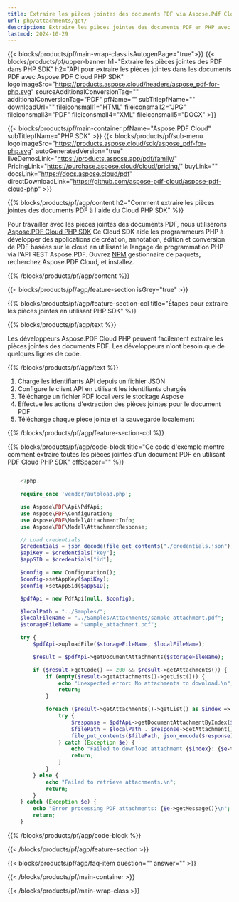 ```yaml
---
title: Extraire les pièces jointes des documents PDF via Aspose.Pdf Cloud PHP SDK
url: php/attachments/get/
description: Extraire les pièces jointes des documents PDF en PHP avec Aspose.PDF Cloud. Accédez rapidement aux fichiers intégrés.
lastmod: 2024-10-29
---
```


{{< blocks/products/pf/main-wrap-class isAutogenPage="true">}}
{{< blocks/products/pf/upper-banner h1="Extraire les pièces jointes des PDF dans PHP SDK" h2="API pour extraire les pièces jointes dans les documents PDF avec Aspose.PDF Cloud PHP SDK" logoImageSrc="https://products.aspose.cloud/headers/aspose_pdf-for-php.svg" sourceAdditionalConversionTag="" additionalConversionTag="PDF" pfName="" subTitlepfName="" downloadUrl="" fileiconsmall1="HTML" fileiconsmall2="JPG" fileiconsmall3="PDF" fileiconsmall4="XML" fileiconsmall5="DOCX" >}}

{{< blocks/products/pf/main-container pfName="Aspose.PDF Cloud" subTitlepfName="PHP SDK" >}}
{{< blocks/products/pf/sub-menu logoImageSrc="https://products.aspose.cloud/sdk/aspose_pdf-for-php.svg"
autoGeneratedVersion="true"
liveDemosLink="https://products.aspose.app/pdf/family/" PricingLink="https://purchase.aspose.cloud/cloud/pricing/" buyLink="" docsLink="https://docs.aspose.cloud/pdf"  directDownloadLink="https://github.com/aspose-pdf-cloud/aspose-pdf-cloud-php" >}}

{{% blocks/products/pf/agp/content h2="Comment extraire les pièces jointes des documents PDF à l'aide du Cloud PHP SDK" %}}

Pour travailler avec les pièces jointes des documents PDF, nous utiliserons
[Aspose.PDF Cloud PHP SDK](https://products.aspose.cloud/pdf/php/)
Ce Cloud SDK aide les programmeurs PHP à développer des applications de création, annotation, édition et conversion de PDF basées sur le cloud en utilisant le langage de programmation PHP via l'API REST Aspose.PDF. Ouvrez
[NPM](https://www.npmjs.com/package/asposepdfcloud)
gestionnaire de paquets, recherchez Aspose.PDF Cloud, et installez.

{{% /blocks/products/pf/agp/content %}}

{{< blocks/products/pf/agp/feature-section isGrey="true" >}}

{{% blocks/products/pf/agp/feature-section-col title="Étapes pour extraire les pièces jointes en utilisant PHP SDK" %}}

{{% blocks/products/pf/agp/text %}}

Les développeurs Aspose.PDF Cloud PHP peuvent facilement extraire les pièces jointes des documents PDF. Les développeurs n'ont besoin que de quelques lignes de code.

{{% /blocks/products/pf/agp/text %}}

1. Charge les identifiants API depuis un fichier JSON
1. Configure le client API en utilisant les identifiants chargés
1. Télécharge un fichier PDF local vers le stockage Aspose
1. Effectue les actions d'extraction des pièces jointes pour le document PDF
1. Télécharge chaque pièce jointe et la sauvegarde localement

{{% /blocks/products/pf/agp/feature-section-col %}}


{{% blocks/products/pf/agp/code-block title="Ce code d'exemple montre comment extraire toutes les pièces jointes d'un document PDF en utilisant PDF Cloud PHP SDK" offSpacer="" %}}

```php

    <?php

    require_once 'vendor/autoload.php';

    use Aspose\PDF\Api\PdfApi;
    use Aspose\PDF\Configuration;
    use Aspose\PDF\Model\AttachmentInfo;
    use Aspose\PDF\Model\AttachmentResponse;

    // Load credentials
    $credentials = json_decode(file_get_contents("./credentials.json"), true);
    $apiKey = $credentials["key"];
    $appSID = $credentials["id"];

    $config = new Configuration();
    $config->setAppKey($apiKey);
    $config->setAppSid($appSID);

    $pdfApi = new PdfApi(null, $config);

    $localPath = "../Samples/";
    $localFileName = "../Samples/Attachments/sample_attachment.pdf";
    $storageFileName = "sample_attachment.pdf";

    try {
        $pdfApi->uploadFile($storageFileName, $localFileName);

        $result = $pdfApi->getDocumentAttachments($storageFileName);

        if ($result->getCode() == 200 && $result->getAttachments()) {
            if (empty($result->getAttachments()->getList())) {
                echo "Unexpected error: No attachments to download.\n";
                return;
            }

            foreach ($result->getAttachments()->getList() as $index => $attachment) {
                try {
                    $response = $pdfApi->getDocumentAttachmentByIndex($storageFileName, $index);
                    $filePath = $localPath . $response->getAttachment()->getName();
                    file_put_contents($filePath, json_encode($response));
                } catch (Exception $e) {
                    echo "Failed to download attachment {$index}: {$e->getMessage()}\n";
                    return;
                }
            }
        } else {
            echo "Failed to retrieve attachments.\n";
            return;
        }
    } catch (Exception $e) {
        echo "Error processing PDF attachments: {$e->getMessage()}\n";
        return;
    }
```

{{% /blocks/products/pf/agp/code-block %}}

{{< /blocks/products/pf/agp/feature-section >}}

{{< blocks/products/pf/agp/faq-item question="" answer="" >}}

{{< /blocks/products/pf/main-container >}}

{{< /blocks/products/pf/main-wrap-class >}}
